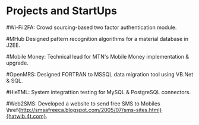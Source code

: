 # Projects and StartUps

#Wi-Fi 2FA: 
Crowd sourcing-based two factor authentication module.

#MHub
Designed pattern recognition algorithms for a material database in J2EE.

#Mobile Money:
Technical lead for MTN's Mobile Money implementation \& upgrade.

#OpenMRS:
Designed FORTRAN to MSSQL data migration tool using VB.Net \& SQL.

#HieTML:
System integrattion testing for MySQL \& PostgreSQL connectors.

#Web2SMS:
Developed a website  to send free SMS to Mobiles \href{http://smsafreeca.blogspot.com/2005/07/sms-sites.html}{hatwib.4t.com}.

